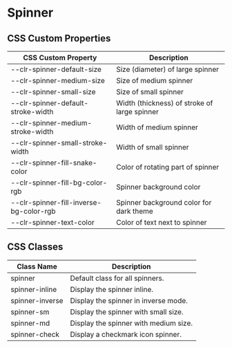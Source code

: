 # Spinner

## CSS Custom Properties

| CSS Custom Property                     | Description                                  |
| --------------------------------------- | -------------------------------------------- |
| --clr-spinner-default-size              | Size (diameter) of large spinner             |
| --clr-spinner-medium-size               | Size of medium spinner                       |
| --clr-spinner-small-size                | Size of small spinner                        |
| --clr-spinner-default-stroke-width      | Width (thickness) of stroke of large spinner |
| --clr-spinner-medium-stroke-width       | Width of medium spinner                      |
| --clr-spinner-small-stroke-width        | Width of small spinner                       |
| --clr-spinner-fill-snake-color          | Color of rotating part of spinner            |
| --clr-spinner-fill-bg-color-rgb         | Spinner background color                     |
| --clr-spinner-fill-inverse-bg-color-rgb | Spinner background color for dark theme      |
| --clr-spinner-text-color                | Color of text next to spinner                |

## CSS Classes

| Class Name      | Description                           |
| --------------- | ------------------------------------- |
| spinner         | Default class for all spinners.       |
| spinner-inline  | Display the spinner inline.           |
| spinner-inverse | Display the spinner in inverse mode.  |
| spinner-sm      | Display the spinner with small size.  |
| spinner-md      | Display the spinner with medium size. |
| spinner-check   | Display a checkmark icon spinner.     |
